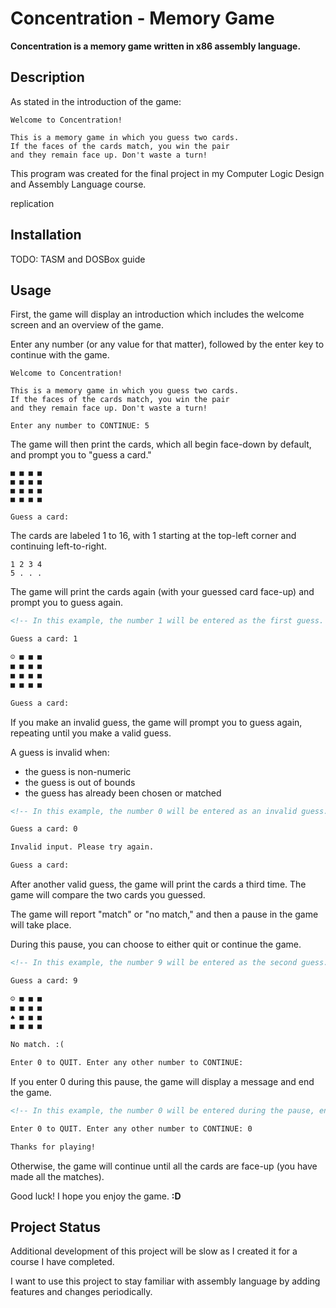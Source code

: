 # Concentration - Memory Game

**Concentration is a memory game written in x86 assembly language.**

## Description

As stated in the introduction of the game:

```text
Welcome to Concentration!

This is a memory game in which you guess two cards.
If the faces of the cards match, you win the pair
and they remain face up. Don't waste a turn!
```

This program was created for the final project in my Computer Logic Design and Assembly Language course.

replication

## Installation

TODO: TASM and DOSBox guide

## Usage

First, the game will display an introduction which includes the welcome screen and an overview of the game.

Enter any number (or any value for that matter), followed by the enter key to continue with the game.

```text
Welcome to Concentration!

This is a memory game in which you guess two cards.
If the faces of the cards match, you win the pair
and they remain face up. Don't waste a turn!

Enter any number to CONTINUE: 5
```

The game will then print the cards, which all begin face-down by default, and prompt you to "guess a card."

```text
■ ■ ■ ■
■ ■ ■ ■
■ ■ ■ ■
■ ■ ■ ■

Guess a card:
```

The cards are labeled 1 to 16, with 1 starting at the top-left corner and continuing left-to-right.

```text
1 2 3 4
5 . . .
```

The game will print the cards again (with your guessed card face-up) and prompt you to guess again.

```markdown
<!-- In this example, the number 1 will be entered as the first guess. -->

Guess a card: 1

☺ ■ ■ ■
■ ■ ■ ■
■ ■ ■ ■
■ ■ ■ ■

Guess a card: 
```

If you make an invalid guess, the game will prompt you to guess again, repeating until you make a valid guess.

A guess is invalid when:

- the guess is non-numeric
- the guess is out of bounds
- the guess has already been chosen or matched

```markdown
<!-- In this example, the number 0 will be entered as an invalid guess. -->

Guess a card: 0

Invalid input. Please try again.

Guess a card:
```

After another valid guess, the game will print the cards a third time. The game will compare the two cards you guessed.

The game will report "match" or "no match," and then a pause in the game will take place.

During this pause, you can choose to either quit or continue the game.

```markdown
<!-- In this example, the number 9 will be entered as the second guess. -->

Guess a card: 9

☺ ■ ■ ■
■ ■ ■ ■
♠ ■ ■ ■
■ ■ ■ ■

No match. :(

Enter 0 to QUIT. Enter any other number to CONTINUE:
```

If you enter 0 during this pause, the game will display a message and end the game.

```markdown
<!-- In this example, the number 0 will be entered during the pause, ending the game. -->

Enter 0 to QUIT. Enter any other number to CONTINUE: 0

Thanks for playing!
```

Otherwise, the game will continue until all the cards are face-up (you have made all the matches).

Good luck! I hope you enjoy the game. **:D**

## Project Status

Additional development of this project will be slow as I created it for a course I have completed.

I want to use this project to stay familiar with assembly language by adding features and changes periodically.
